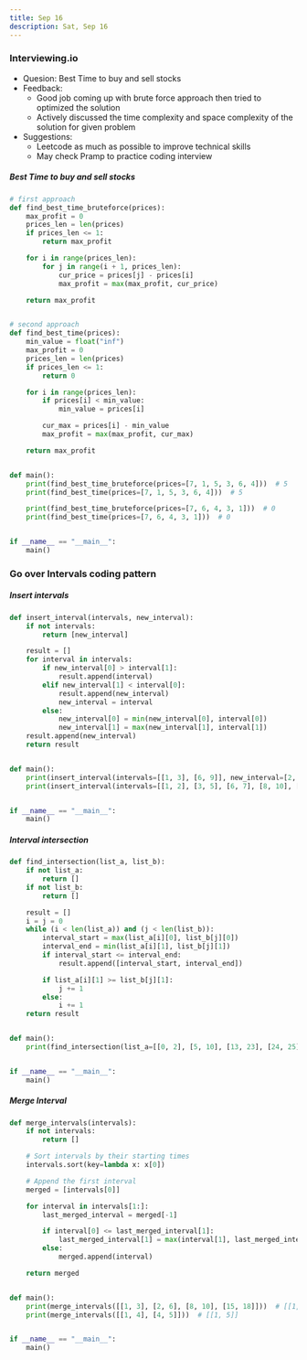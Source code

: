 ```yaml
---
title: Sep 16
description: Sat, Sep 16
---
```



### Interviewing.io

- Quesion: Best Time to buy and sell stocks
- Feedback: 
    - Good job coming up with brute force approach then tried to optimized the solution
    - Actively discussed the time complexity and space complexity of the solution for given problem
- Suggestions: 
    - Leetcode as much as possible to improve technical skills
    - May check Pramp to practice coding interview


##### Best Time to buy and sell stocks

``` python
# first approach
def find_best_time_bruteforce(prices):
    max_profit = 0
    prices_len = len(prices)
    if prices_len <= 1:
        return max_profit

    for i in range(prices_len):
        for j in range(i + 1, prices_len):
            cur_price = prices[j] - prices[i]
            max_profit = max(max_profit, cur_price)

    return max_profit


# second approach
def find_best_time(prices):
    min_value = float("inf")
    max_profit = 0
    prices_len = len(prices)
    if prices_len <= 1:
        return 0

    for i in range(prices_len):
        if prices[i] < min_value:
            min_value = prices[i]

        cur_max = prices[i] - min_value
        max_profit = max(max_profit, cur_max)

    return max_profit


def main():
    print(find_best_time_bruteforce(prices=[7, 1, 5, 3, 6, 4]))  # 5
    print(find_best_time(prices=[7, 1, 5, 3, 6, 4]))  # 5

    print(find_best_time_bruteforce(prices=[7, 6, 4, 3, 1]))  # 0
    print(find_best_time(prices=[7, 6, 4, 3, 1]))  # 0


if __name__ == "__main__":
    main()
```


### Go over Intervals coding pattern

##### Insert intervals

``` python
def insert_interval(intervals, new_interval):
    if not intervals:
        return [new_interval]

    result = []
    for interval in intervals:
        if new_interval[0] > interval[1]:
            result.append(interval)
        elif new_interval[1] < interval[0]:
            result.append(new_interval)
            new_interval = interval
        else:
            new_interval[0] = min(new_interval[0], interval[0])
            new_interval[1] = max(new_interval[1], interval[1])
    result.append(new_interval)
    return result


def main():
    print(insert_interval(intervals=[[1, 3], [6, 9]], new_interval=[2, 5]))
    print(insert_interval(intervals=[[1, 2], [3, 5], [6, 7], [8, 10], [12, 16]], new_interval=[4, 8]))


if __name__ == "__main__":
    main()


```


##### Interval intersection

``` python
def find_intersection(list_a, list_b):
    if not list_a:
        return []
    if not list_b:
        return []

    result = []
    i = j = 0
    while (i < len(list_a)) and (j < len(list_b)):
        interval_start = max(list_a[i][0], list_b[j][0])
        interval_end = min(list_a[i][1], list_b[j][1])
        if interval_start <= interval_end:
            result.append([interval_start, interval_end])

        if list_a[i][1] >= list_b[j][1]:
            j += 1
        else:
            i += 1
    return result


def main():
    print(find_intersection(list_a=[[0, 2], [5, 10], [13, 23], [24, 25]], list_b=[[1, 5], [8, 12], [15, 24], [25, 26]]))


if __name__ == "__main__":
    main()
```

##### Merge Interval

``` python
def merge_intervals(intervals):
    if not intervals:
        return []

    # Sort intervals by their starting times
    intervals.sort(key=lambda x: x[0])

    # Append the first interval
    merged = [intervals[0]]

    for interval in intervals[1:]:
        last_merged_interval = merged[-1]

        if interval[0] <= last_merged_interval[1]:
            last_merged_interval[1] = max(interval[1], last_merged_interval[1])
        else:
            merged.append(interval)

    return merged


def main():
    print(merge_intervals([[1, 3], [2, 6], [8, 10], [15, 18]]))  # [[1, 6], [8, 10], [15, 18]]
    print(merge_intervals([[1, 4], [4, 5]]))  # [[1, 5]]


if __name__ == "__main__":
    main()



```